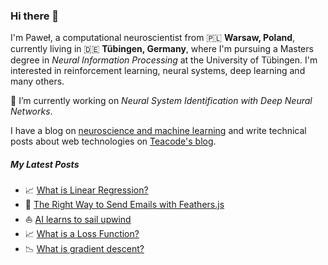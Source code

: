 ### Hi there 👋

I'm Paweł, a computational neuroscientist from 🇵🇱 **Warsaw, Poland**, currently living in 🇩🇪 **Tübingen, Germany**, where I'm pursuing a Masters degree in *Neural Information Processing* at the University of Tübingen.
I'm interested in reinforcement learning, neural systems, deep learning and many others.

🔭 I’m currently working on *Neural System Identification with Deep Neural Networks*.

I have a blog on [neuroscience and machine learning](https://ppierzc.github.io) and write technical posts about web technologies on [Teacode's blog](https://teacode.io/blog/).

##### My Latest Posts
- 📈 [What is Linear Regression?](https://ppierzc.github.io/linear-regression/)
- 📧 [The Right Way to Send Emails with Feathers.js](https://teacode.io/blog/the-right-way-to-send-emails-with-feathers-js)
- ⛵ [AI learns to sail upwind](https://ppierzc.github.io/ai-learns-to-sail-upwind/)
- 📈 [What is a Loss Function?](https://ppierzc.github.io/loss-functions-regression/)
- 📉 [What is gradient descent?](https://ppierzc.github.io/gradient-descent/)


<!--
**PPierzc/PPierzc** is a ✨ _special_ ✨ repository because its `README.md` (this file) appears on your GitHub profile.

Here are some ideas to get you started:

- 🔭 I’m currently working on ...
- 🌱 I’m currently learning ...
- 👯 I’m looking to collaborate on ...
- 🤔 I’m looking for help with ...
- 💬 Ask me about ...
- 📫 How to reach me: ...
- 😄 Pronouns: ...
- ⚡ Fun fact: ...
-->
